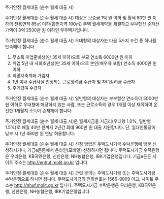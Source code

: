 주거안정 월세대출 (순수 월세 대출 시)

주거안정 월세대출 (순수 월세 대출 시) 대상은 보증금 1억 원 이하 및 월세 60만 원 이하의 전용면적 85㎡ 이하(읍면지역 100㎡) 주택 월세계약을 체결하고 부부합산 순자산가액이 3억 2500만 원 이하인 무주택자입니다.

주거안정 월세대출 (순수 월세 대출 시) 우대형의 대상자는 다음 5가지 조건 중 하나를 만족해야 합니다.
1. 무소득 취업준비생(만 35세 이하)으로 부모 연소득 6000만 원 이하
2. 취업 5년 내 사회초년생(만 35세 이하)으로 본인(배우자 포함) 연소득 4000만 원 이하
3. 희망저축계좌 가입자
4. 1년 이내 수급사실 인정되는 근로장려금 수급자 및 자녀장려금 수급자
5. 주거급여 수급자

주거안정 월세대출 (순수 월세 대출 시) 일반형의 대상자는 부부합산 연소득이 5000만 원 이하로 우대형에 해당하지 않는 사람, 또는 근로소득의 경우 1개월 이상 재직하여 온전한 1개월치 소득이 존재해야 합니다.

주거안정 월세대출 (순수 월세 대출 시)은 월세자금을 저금리(우대형 1.0%, 일반형 1.5%)로 매월 40만 원까지 2년간 최대 960만 원 대출 지원합니다. 단, 임대인통장에 납부 시 1년 480만 원 연납 허용합니다.

주거안정 월세대출 (순수 월세 대출 시) 신청 방법은 주택도시기금 수탁은행에 방문 신청하시거나, 기금e든든에서 온라인(모바일) 신청하시면 됩니다. 주택도시기금 수탁은행은 우리은행, KB국민은행, 신한은행, NH농협은행, IBK기업은행입니다. 기금e든든 사이트 주소는 http://enhuf.molit.go.kr 입니다.

주거안정 월세대출 (순수 월세 대출 시) 관련 문의는 주택도시기금 또는 주택도시기금 수탁은행으로 하시면 됩니다. 주택도시기금의 전화번호는 1566-9009 이고, 사이트 주소는 http://nhuf.molit.go.kr 입니다. 주택도시기금 수탁은행은 우리은행, KB국민은행, 신한은행, NH농협은행, IBK기업은행입니다.
